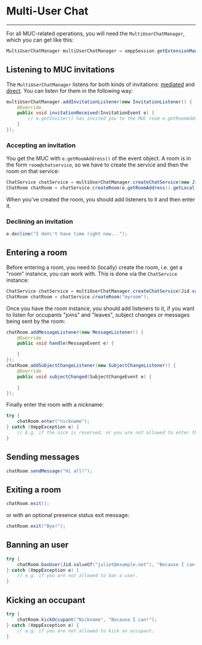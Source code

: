 # Multi-User Chat
---

For all MUC-related operations, you will need the ```MultiUserChatManager```, which you can get like this:

```java
MultiUserChatManager multiUserChatManager = xmppSession.getExtensionManager(MultiUserChatManager.class);
```

## Listening to MUC invitations

The ```MultiUserChatManager``` listens for both kinds of invitations: [mediated][Mediated] and [direct][Direct].
You can listen for them in the following way:

```java
multiUserChatManager.addInvitationListener(new InvitationListener() {
    @Override
    public void invitationReceived(InvitationEvent e) {
        // e.getInviter() has invited you to the MUC room e.getRoomAddress()
    }
});
```

### Accepting an invitation

You get the MUC with ```e.getRoomAddress()``` of the event object. A room is in the form ```room@chatservice```, so we have to create the service and then the room on that service:

```java
ChatService chatService = multiUserChatManager.createChatService(new Jid(e.getRoomAddress().getDomain()));
ChatRoom chatRoom = chatService.createRoom(e.getRoomAddress().getLocal());
```

When you've created the room, you should add listeners to it and then enter it.

### Declining an invitation

```java
e.decline("I don\'t have time right now...");
```

## Entering a room

Before entering a room, you need to (locally) create the room, i.e. get a \"room\" instance, you can work with. This is done via the ```ChatService``` instance:

```java
ChatService chatService = multiUserChatManager.createChatService(Jid.valueOf("conference.domain"));
ChatRoom chatRoom = chatService.createRoom("myroom");
```

Once you have the room instance, you should add listeners to it, if you want to listen for occupants \"joins\" and \"leaves\", subject changes or messages being sent by the room:

```java
chatRoom.addMessageListener(new MessageListener() {
    @Override
    public void handle(MessageEvent e) {

    }
});
chatRoom.addSubjectChangeListener(new SubjectChangeListener() {
    @Override
    public void subjectChanged(SubjectChangeEvent e) {

    }
});
```

Finally enter the room with a nickname:

```java
try {
    chatRoom.enter("nickname");
} catch (XmppException e) {
    // E.g. if the nick is reserved, or you are not allowed to enter the room.
}
```

## Sending messages

```java
chatRoom.sendMessage("Hi all!");
```

## Exiting a room


```java
chatRoom.exit();
```

or with an optional presence status exit message:

```java
chatRoom.exit("Bye!");
```

## Banning an user

```java
try {
    chatRoom.banUser(Jid.valueOf("juliet@example.net"), "Because I can!");
} catch (XmppException e) {
    // e.g. if you are not allowed to ban a user.
}
```

## Kicking an occupant

```java
try {
    chatRoom.kickOccupant("Nickname", "Because I can!");
} catch (XmppException e) {
    // e.g. if you are not allowed to kick an occupant.
}
```

[MUC]: http://xmpp.org/extensions/xep-0045.html "XEP-0045: Multi-User Chat"
[Mediated]: http://xmpp.org/extensions/xep-0045.html#invite-mediated
[Direct]: http://xmpp.org/extensions/xep-0249.html
